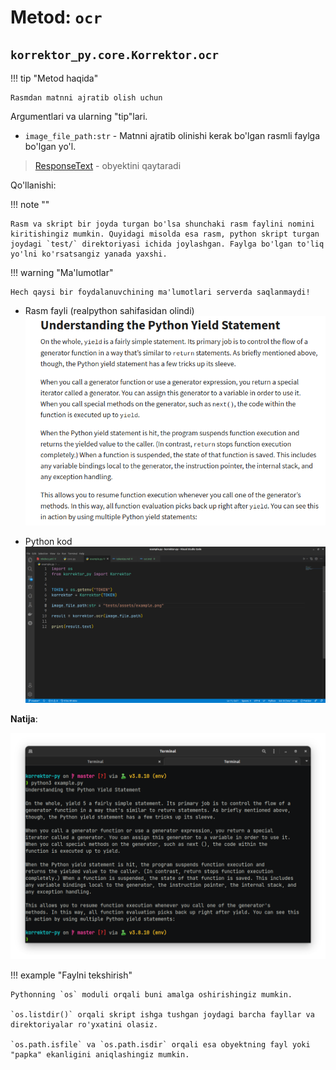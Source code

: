 # Metod: `ocr`

## **`korrektor_py.core.Korrektor.ocr`**

!!! tip "Metod haqida"

    Rasmdan matnni ajratib olish uchun

Argumentlari va ularning "tip"lari.

- `image_file_path:str` - Matnni ajratib olinishi kerak bo'lgan rasmli faylga bo'lgan yo'l.

> [ResponseText](/korrektor-py/objects/#korrektor_pymodelsresponsetext) - obyektini qaytaradi

Qo'llanishi:

!!! note ""

    Rasm va skript bir joyda turgan bo'lsa shunchaki rasm faylini nomini kiritishingiz mumkin. Quyidagi misolda esa rasm, python skript turgan joydagi `test/` direktoriyasi ichida joylashgan. Faylga bo'lgan to'liq yo'lni ko'rsatsangiz yanada yaxshi.

!!! warning "Ma'lumotlar"

    Hech qaysi bir foydalanuvchining ma'lumotlari serverda saqlanmaydi!

- Rasm fayli (realpython sahifasidan olindi)
  ![](../assets/example.png)

- Python kod
  ![](../assets/ocr-code.png)

**Natija**:

![](../assets/ocr-terminal.png)

!!! example "Faylni tekshirish"

    Pythonning `os` moduli orqali buni amalga oshirishingiz mumkin.

    `os.listdir()` orqali skript ishga tushgan joydagi barcha fayllar va direktoriyalar ro'yxatini olasiz.

    `os.path.isfile` va `os.path.isdir` orqali esa obyektning fayl yoki "papka" ekanligini aniqlashingiz mumkin.
